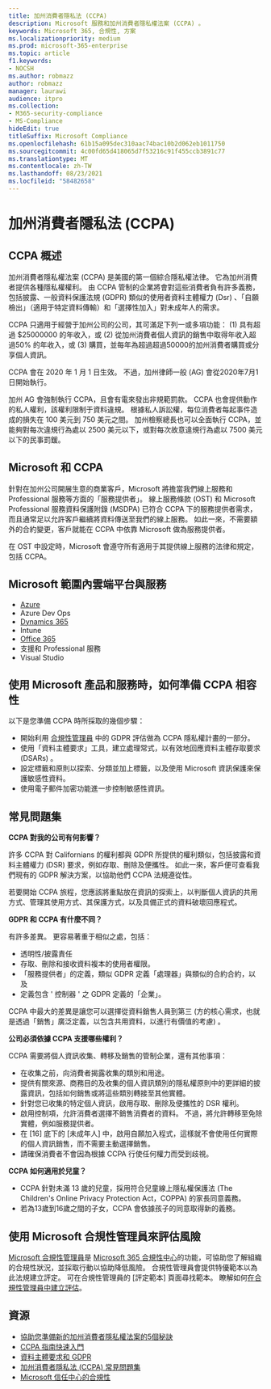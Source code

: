 ```yaml
---
title: 加州消費者隱私法 (CCPA)
description: Microsoft 服務和加州消費者隱私權法案 (CCPA) 。
keywords: Microsoft 365, 合規性, 方案
ms.localizationpriority: medium
ms.prod: microsoft-365-enterprise
ms.topic: article
f1.keywords:
- NOCSH
ms.author: robmazz
author: robmazz
manager: laurawi
audience: itpro
ms.collection:
- M365-security-compliance
- MS-Compliance
hideEdit: true
titleSuffix: Microsoft Compliance
ms.openlocfilehash: 61b15a095dec310aac74bac10b2d062eb1011750
ms.sourcegitcommit: 4c00fd65d418065d7f53216c91f455ccb3891c77
ms.translationtype: MT
ms.contentlocale: zh-TW
ms.lasthandoff: 08/23/2021
ms.locfileid: "58482658"
---
```

# <a name="california-consumer-privacy-act-ccpa"></a>加州消費者隱私法 (CCPA)

## <a name="ccpa-overview"></a>CCPA 概述

加州消費者隱私權法案 (CCPA) 是美國的第一個綜合隱私權法律。 它為加州消費者提供各種隱私權權利。  由 CCPA 管制的企業將會對這些消費者負有許多義務，包括披露、一般資料保護法規 (GDPR) 類似的使用者資料主體權力 (Dsr) 、「自願檢出」（適用于特定資料傳輸）和「選擇性加入」對未成年人的需求。

CCPA 只適用于經營于加州公司的公司，其可滿足下列一或多項功能： (1) 具有超過 $25000000 的年收入，或 (2) 從加州消費者個人資訊的銷售中取得年收入超過50% 的年收入，或 (3) 購買，並每年為超過超過50000的加州消費者購買或分享個人資訊。

CCPA 會在 2020 年 1 月 1 日生效。 不過，加州律師一般 (AG) 會從2020年7月1日開始執行。

加州 AG 會強制執行 CCPA，且會有電來發出非規範罰款。 CCPA 也會提供動作的私人權利，該權利限制于資料違規。 根據私人訴訟權，每位消費者每起事件造成的損失在 100 美元到 750 美元之間。 加州檢察總長也可以全面執行 CCPA，並能夠對每次違規行為處以 2500 美元以下，或對每次故意違規行為處以 7500 美元以下的民事罰鍰。

## <a name="microsoft-and-the-ccpa"></a>Microsoft 和 CCPA

針對在加州公司開展生意的商業客戶，Microsoft 將擔當我們線上服務和 Professional 服務等方面的「服務提供者」。  線上服務條款 (OST) 和 Microsoft Professional 服務資料保護附錄 (MSDPA) 已符合 CCPA 下的服務提供者需求，而且通常足以允許客戶繼續將資料傳送至我們的線上服務。 如此一來，不需要額外的合約變更，客戶就能在 CCPA 中依靠 Microsoft 做為服務提供者。

在 OST 中設定時，Microsoft 會遵守所有適用于其提供線上服務的法律和規定，包括 CCPA。  

## <a name="microsoft-in-scope-cloud-platforms--services"></a>Microsoft 範圍內雲端平台與服務

- [Azure](https://aka.ms/AzureCompliance)
- Azure Dev Ops
- [Dynamics 365](https://aka.ms/d365-compliance-list)
- Intune
- [Office 365](https://aka.ms/o365-compliance-framework)
- 支援和 Professional 服務
- Visual Studio

## <a name="how-you-can-prepare-for-your-ccpa-compliance-when-using-microsoft-products-and-services"></a>使用 Microsoft 產品和服務時，如何準備 CCPA 相容性

以下是您準備 CCPA 時所採取的幾個步驟：

- 開始利用 [合規性管理員](/microsoft-365/compliance/compliance-manager) 中的 GDPR 評估做為 CCPA 隱私權計畫的一部分。
- 使用「資料主體要求」工具，建立處理常式，以有效地回應資料主體存取要求 (DSARs) 。
- 設定標籤和原則以探索、分類並加上標籤，以及使用 Microsoft 資訊保護來保護敏感性資料。
- 使用電子郵件加密功能進一步控制敏感性資訊。

## <a name="frequently-asked-questions"></a>常見問題集

**CCPA 對我的公司有何影響？**

許多 CCPA 對 Californians 的權利都與 GDPR 所提供的權利類似，包括披露和資料主體權力 (DSR) 要求，例如存取、刪除及便攜性。 如此一來，客戶便可查看我們現有的 GDPR 解決方案，以協助他們 CCPA 法規遵從性。

若要開始 CCPA 旅程，您應該將重點放在資訊的探索上，以判斷個人資訊的共用方式、管理其使用方式、其保護方式，以及具備正式的資料破壞回應程式。

**GDPR 和 CCPA 有什麼不同？**

有許多差異。 更容易著重于相似之處，包括：

- 透明性/披露責任
- 存取、刪除和接收資料複本的使用者權限。
- 「服務提供者」的定義，類似 GDPR 定義「處理器」與類似的合約合約，以及
- 定義包含 ' 控制器 ' 之 GDPR 定義的「企業」。

CCPA 中最大的差異是讓您可以選擇從資料銷售人員到第三 (方的核心需求，也就是透過「銷售」廣泛定義，以包含共用資料，以進行有價值的考慮) 。

**公司必須依據 CCPA 支援哪些權利？**

CCPA 需要將個人資訊收集、轉移及銷售的管制企業，還有其他事項：

- 在收集之前，向消費者揭露收集的類別和用途。
- 提供有關來源、商務目的及收集的個人資訊類別的隱私權原則中的更詳細的披露資訊，包括如何銷售或將這些類別轉接至其他實體。
- 針對您已收集的特定個人資訊，啟用存取、刪除及便攜性的 DSR 權利。
- 啟用控制項，允許消費者選擇不銷售消費者的資料。 不過，將允許轉移至免除實體，例如服務提供者。
- 在 [16] 底下的 [未成年人] 中，啟用自願加入程式，這樣就不會使用任何實際的個人資訊銷售，而不需要主動選擇銷售。
- 請確保消費者不會因為根據 CCPA 行使任何權力而受到歧視。

**CCPA 如何適用於兒童？**

- CCPA 針對未滿 13 歲的兒童，採用符合兒童線上隱私權保護法 (The Children's Online Privacy Protection Act，COPPA) 的家長同意義務。
- 若為13歲到16歲之間的子女，CCPA 會依據孩子的同意取得新的義務。

## <a name="use-microsoft-compliance-manager-to-assess-your-risk"></a>使用 Microsoft 合規性管理員來評估風險

[Microsoft 合規性管理員](/microsoft-365/compliance/compliance-manager)是 [Microsoft 365 合規性中心](/microsoft-365/compliance/microsoft-365-compliance-center)的功能，可協助您了解組織的合規性狀況，並採取行動以協助降低風險。 合規性管理員會提供特優範本以為此法規建立評定。 可在合規性管理員的 [評定範本] 頁面尋找範本。 瞭解如何[在合規性管理員中建立評估](/microsoft-365/compliance/compliance-manager-assessments)。

## <a name="resources"></a>資源

- [協助您準備新的加州消費者隱私權法案的5個秘訣](https://aka.ms/M365ComplianceBlog_RSA)
- [CCPA 指南快速入門](https://info.microsoft.com/ww-landing-Five-tips-to-help-you-prepare-for-the-California-Consumer-Privacy-Act.html)
- [資料主體要求和 GDPR](gdpr-data-subject-requests.md)
- [加州消費者隱私法 (CCPA) 常見問題集](ccpa-faq.yml)
- [Microsoft 信任中心的合規性](https://www.microsoft.com/trust-center/compliance/compliance-overview)
